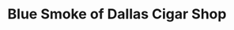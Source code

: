 ---
title: "Blue Smoke of Dallas Cigar Shop"
url: /dallas/blue-smoke-of-dallas-cigar-shop/
shop: Tabak
---